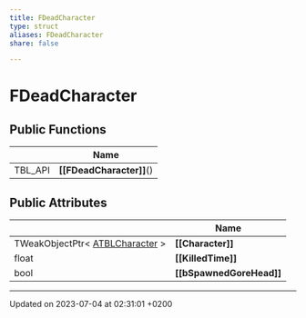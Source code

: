 ```yaml
---
title: FDeadCharacter
type: struct
aliases: FDeadCharacter
share: false

---
```


# FDeadCharacter





## Public Functions

|                | Name           |
| -------------- | -------------- |
| TBL_API | **[[FDeadCharacter]]**() |

## Public Attributes

|                | Name           |
| -------------- | -------------- |
| TWeakObjectPtr< [ATBLCharacter](/docs/SDK/Source/Classes/classATBLCharacter.md) > | **[[Character]]**  |
| float | **[[KilledTime]]**  |
| bool | **[[bSpawnedGoreHead]]**  |

-------------------------------

Updated on 2023-07-04 at 02:31:01 +0200